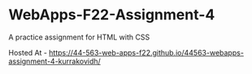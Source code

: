 # WebApps-F22-Assignment-4
A practice assignment for HTML with CSS

Hosted At - https://44-563-web-apps-f22.github.io/44563-webapps-assignment-4-kurrakovidh/



